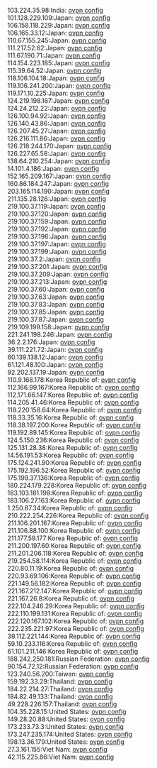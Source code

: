 103.224.35.98:India: [ovpn config](vpn/103_224_35_98.ovpn)  
101.128.229.109:Japan: [ovpn config](vpn/101_128_229_109.ovpn)  
106.158.118.229:Japan: [ovpn config](vpn/106_158_118_229.ovpn)  
106.165.33.12:Japan: [ovpn config](vpn/106_165_33_12.ovpn)  
110.67.155.245:Japan: [ovpn config](vpn/110_67_155_245.ovpn)  
111.217.52.62:Japan: [ovpn config](vpn/111_217_52_62.ovpn)  
111.67.190.71:Japan: [ovpn config](vpn/111_67_190_71.ovpn)  
114.154.223.185:Japan: [ovpn config](vpn/114_154_223_185.ovpn)  
115.39.64.52:Japan: [ovpn config](vpn/115_39_64_52.ovpn)  
118.106.104.18:Japan: [ovpn config](vpn/118_106_104_18.ovpn)  
119.106.241.200:Japan: [ovpn config](vpn/119_106_241_200.ovpn)  
119.171.10.225:Japan: [ovpn config](vpn/119_171_10_225.ovpn)  
124.219.198.167:Japan: [ovpn config](vpn/124_219_198_167.ovpn)  
124.24.212.22:Japan: [ovpn config](vpn/124_24_212_22.ovpn)  
126.100.94.92:Japan: [ovpn config](vpn/126_100_94_92.ovpn)  
126.140.43.86:Japan: [ovpn config](vpn/126_140_43_86.ovpn)  
126.207.45.27:Japan: [ovpn config](vpn/126_207_45_27.ovpn)  
126.216.111.86:Japan: [ovpn config](vpn/126_216_111_86.ovpn)  
126.218.244.170:Japan: [ovpn config](vpn/126_218_244_170.ovpn)  
126.227.65.58:Japan: [ovpn config](vpn/126_227_65_58.ovpn)  
138.64.210.254:Japan: [ovpn config](vpn/138_64_210_254.ovpn)  
14.101.4.186:Japan: [ovpn config](vpn/14_101_4_186.ovpn)  
152.165.209.167:Japan: [ovpn config](vpn/152_165_209_167.ovpn)  
160.86.184.247:Japan: [ovpn config](vpn/160_86_184_247.ovpn)  
203.165.114.190:Japan: [ovpn config](vpn/203_165_114_190.ovpn)  
211.135.28.126:Japan: [ovpn config](vpn/211_135_28_126.ovpn)  
219.100.37.119:Japan: [ovpn config](vpn/219_100_37_119.ovpn)  
219.100.37.120:Japan: [ovpn config](vpn/219_100_37_120.ovpn)  
219.100.37.159:Japan: [ovpn config](vpn/219_100_37_159.ovpn)  
219.100.37.192:Japan: [ovpn config](vpn/219_100_37_192.ovpn)  
219.100.37.196:Japan: [ovpn config](vpn/219_100_37_196.ovpn)  
219.100.37.197:Japan: [ovpn config](vpn/219_100_37_197.ovpn)  
219.100.37.199:Japan: [ovpn config](vpn/219_100_37_199.ovpn)  
219.100.37.2:Japan: [ovpn config](vpn/219_100_37_2.ovpn)  
219.100.37.201:Japan: [ovpn config](vpn/219_100_37_201.ovpn)  
219.100.37.209:Japan: [ovpn config](vpn/219_100_37_209.ovpn)  
219.100.37.213:Japan: [ovpn config](vpn/219_100_37_213.ovpn)  
219.100.37.60:Japan: [ovpn config](vpn/219_100_37_60.ovpn)  
219.100.37.63:Japan: [ovpn config](vpn/219_100_37_63.ovpn)  
219.100.37.83:Japan: [ovpn config](vpn/219_100_37_83.ovpn)  
219.100.37.85:Japan: [ovpn config](vpn/219_100_37_85.ovpn)  
219.100.37.87:Japan: [ovpn config](vpn/219_100_37_87.ovpn)  
219.109.199.158:Japan: [ovpn config](vpn/219_109_199_158.ovpn)  
221.241.198.246:Japan: [ovpn config](vpn/221_241_198_246.ovpn)  
36.2.2.176:Japan: [ovpn config](vpn/36_2_2_176.ovpn)  
39.111.221.72:Japan: [ovpn config](vpn/39_111_221_72.ovpn)  
60.139.138.12:Japan: [ovpn config](vpn/60_139_138_12.ovpn)  
61.121.48.100:Japan: [ovpn config](vpn/61_121_48_100.ovpn)  
92.202.137.19:Japan: [ovpn config](vpn/92_202_137_19.ovpn)  
110.9.168.178:Korea Republic of: [ovpn config](vpn/110_9_168_178.ovpn)  
112.166.99.167:Korea Republic of: [ovpn config](vpn/112_166_99_167.ovpn)  
112.171.66.147:Korea Republic of: [ovpn config](vpn/112_171_66_147.ovpn)  
114.205.41.46:Korea Republic of: [ovpn config](vpn/114_205_41_46.ovpn)  
118.220.158.64:Korea Republic of: [ovpn config](vpn/118_220_158_64.ovpn)  
118.33.35.16:Korea Republic of: [ovpn config](vpn/118_33_35_16.ovpn)  
118.38.197.200:Korea Republic of: [ovpn config](vpn/118_38_197_200.ovpn)  
119.192.89.145:Korea Republic of: [ovpn config](vpn/119_192_89_145.ovpn)  
124.5.150.236:Korea Republic of: [ovpn config](vpn/124_5_150_236.ovpn)  
125.131.28.38:Korea Republic of: [ovpn config](vpn/125_131_28_38.ovpn)  
14.56.191.53:Korea Republic of: [ovpn config](vpn/14_56_191_53.ovpn)  
175.124.241.90:Korea Republic of: [ovpn config](vpn/175_124_241_90.ovpn)  
175.192.196.52:Korea Republic of: [ovpn config](vpn/175_192_196_52.ovpn)  
175.199.37.136:Korea Republic of: [ovpn config](vpn/175_199_37_136.ovpn)  
180.224.179.228:Korea Republic of: [ovpn config](vpn/180_224_179_228.ovpn)  
183.103.181.198:Korea Republic of: [ovpn config](vpn/183_103_181_198.ovpn)  
183.106.27.163:Korea Republic of: [ovpn config](vpn/183_106_27_163.ovpn)  
1.250.87.34:Korea Republic of: [ovpn config](vpn/1_250_87_34.ovpn)  
210.222.254.226:Korea Republic of: [ovpn config](vpn/210_222_254_226.ovpn)  
211.106.201.167:Korea Republic of: [ovpn config](vpn/211_106_201_167.ovpn)  
211.106.88.100:Korea Republic of: [ovpn config](vpn/211_106_88_100.ovpn)  
211.177.59.177:Korea Republic of: [ovpn config](vpn/211_177_59_177.ovpn)  
211.200.197.60:Korea Republic of: [ovpn config](vpn/211_200_197_60.ovpn)  
211.201.206.118:Korea Republic of: [ovpn config](vpn/211_201_206_118.ovpn)  
219.254.58.114:Korea Republic of: [ovpn config](vpn/219_254_58_114.ovpn)  
220.80.11.19:Korea Republic of: [ovpn config](vpn/220_80_11_19.ovpn)  
220.93.69.106:Korea Republic of: [ovpn config](vpn/220_93_69_106.ovpn)  
221.149.56.182:Korea Republic of: [ovpn config](vpn/221_149_56_182.ovpn)  
221.167.212.147:Korea Republic of: [ovpn config](vpn/221_167_212_147.ovpn)  
221.167.26.8:Korea Republic of: [ovpn config](vpn/221_167_26_8.ovpn)  
222.104.246.29:Korea Republic of: [ovpn config](vpn/222_104_246_29.ovpn)  
222.110.199.131:Korea Republic of: [ovpn config](vpn/222_110_199_131.ovpn)  
222.120.167.102:Korea Republic of: [ovpn config](vpn/222_120_167_102.ovpn)  
222.235.221.97:Korea Republic of: [ovpn config](vpn/222_235_221_97.ovpn)  
39.112.221.144:Korea Republic of: [ovpn config](vpn/39_112_221_144.ovpn)  
59.10.233.116:Korea Republic of: [ovpn config](vpn/59_10_233_116.ovpn)  
61.101.211.146:Korea Republic of: [ovpn config](vpn/61_101_211_146.ovpn)  
188.242.250.181:Russian Federation: [ovpn config](vpn/188_242_250_181.ovpn)  
90.154.72.12:Russian Federation: [ovpn config](vpn/90_154_72_12.ovpn)  
123.240.56.200:Taiwan: [ovpn config](vpn/123_240_56_200.ovpn)  
159.192.33.29:Thailand: [ovpn config](vpn/159_192_33_29.ovpn)  
184.22.214.27:Thailand: [ovpn config](vpn/184_22_214_27.ovpn)  
184.82.49.133:Thailand: [ovpn config](vpn/184_82_49_133.ovpn)  
49.228.226.157:Thailand: [ovpn config](vpn/49_228_226_157.ovpn)  
104.35.228.15:United States: [ovpn config](vpn/104_35_228_15.ovpn)  
149.28.20.88:United States: [ovpn config](vpn/149_28_20_88.ovpn)  
173.233.73.3:United States: [ovpn config](vpn/173_233_73_3.ovpn)  
173.247.235.174:United States: [ovpn config](vpn/173_247_235_174.ovpn)  
198.13.36.179:United States: [ovpn config](vpn/198_13_36_179.ovpn)  
27.3.161.155:Viet Nam: [ovpn config](vpn/27_3_161_155.ovpn)  
42.115.225.86:Viet Nam: [ovpn config](vpn/42_115_225_86.ovpn)  
